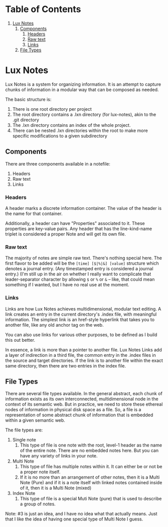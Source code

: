 
# Table of Contents

1.  [Lux Notes](#orgdb6f240)
    1.  [Components](#org8b012a6)
        1.  [Headers](#orgd364e6b)
        2.  [Raw text](#org9dc6add)
        3.  [Links](#org7a2b9e2)
    2.  [File Types](#orgb3a6448)


<a id="orgdb6f240"></a>

# Lux Notes

Lux Notes is a system for organizing information. It is an attempt to capture chunks of information in a modular way that can be composed as needed.

The basic structure is:

1.  There is one root directory per project
2.  The root directory contains a .lxn directory (for lux-notes), akin to the .git directory
3.  The .lxn directory contains an index of the whole project.
4.  There can be nested .lxn directories within the root to make more specific modifications to a given subdirectory


<a id="org8b012a6"></a>

## Components

There are three components available in a notefile:

1.  Headers
2.  Raw text
3.  Links


<a id="orgd364e6b"></a>

### Headers

A header marks a discrete information container. The value of the header is the name for that container.

Additionally, a header can have "Properties" associated to it. These properties are key-value pairs. Any header that has the line-kind-name triplet is considered a proper Note and will get its own file.


<a id="org9dc6add"></a>

### Raw text

The majority of notes are simple raw text. There's nothing special here. The first flavor to be added will be the `[time] [$|%|&] [value]` structure which denotes a journal entry. (Any timestamped entry is considered a journal entry.) (I'm still up in the air on whether I really want to complicate that leader-separator character by allowing `$` or `%` or `&` &#x2013; like, that could mean something if I wanted, but I have no real use at the moment.


<a id="org7a2b9e2"></a>

### Links

Links are how Lux Notes achieves multidimensional, modular text editing. A link creates an entry in the current directory's .index file, with meaningful information. The simplest link is an href-style hyperlink that takes you to another file, like any old anchor tag on the web.

You can also use links for various other purposes, to be defined as I build this out better.

In essence, a link is more than a pointer to another file. Lux Notes Links add a layer of indirection in a third file, the common entry in the .index files in the source and target directories. If the link is to another file within the exact same directory, then there are two entries in the index file.


<a id="orgb3a6448"></a>

## File Types

There are several file types available. In the general abstract, each chunk of information exists as its own interconnected, multidimensional node in the context of its semantic web. But in practice, we need to store these ethereal nodes of information in physical disk space as a file. So, a file is a representation of some abstract chunk of information that is embedded within a given semantic web.

The file types are:

1.  Single note
    1.  This type of file is one note with the root, level-1 header as the name of the entire note. There are no embedded notes here. But you can have any variety of links in your note.
2.  Multi Note
    1.  This type of file has multiple notes within it. It can either be or not be a proper note itself.
    2.  If it is no more than an arrangement of other notes, then it is a Multi Note (Pure) and if it is a note itself with linked notes contained inside of it, then it is a Multi Note (mixed)
3.  Index Note
    1.  This type of file is a special Muti Note (pure) that is used to describe a group of notes.

Note: #3 is just an idea, and I have no idea what that actually means. Just that I like the idea of having one special type of Multi Note I guess.

